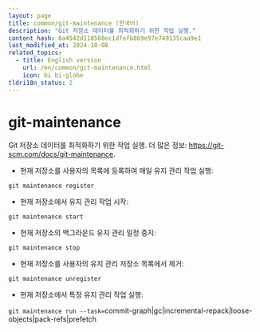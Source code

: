 ```yaml
---
layout: page
title: common/git-maintenance (한국어)
description: "Git 저장소 데이터를 최적화하기 위한 작업 실행."
content_hash: 0a4542d118568ec1dfefb869e97e749135caa9e1
last_modified_at: 2024-10-08
related_topics:
  - title: English version
    url: /en/common/git-maintenance.html
    icon: bi bi-globe
tldri18n_status: 2
---
```

# git-maintenance

Git 저장소 데이터를 최적화하기 위한 작업 실행.
더 많은 정보: <https://git-scm.com/docs/git-maintenance>.

- 현재 저장소를 사용자의 목록에 등록하여 매일 유지 관리 작업 실행:

`git maintenance register`

- 현재 저장소에서 유지 관리 작업 시작:

`git maintenance start`

- 현재 저장소의 백그라운드 유지 관리 일정 중지:

`git maintenance stop`

- 현재 저장소를 사용자의 유지 관리 저장소 목록에서 제거:

`git maintenance unregister`

- 현재 저장소에서 특정 유지 관리 작업 실행:

`git maintenance run --task=`<span class="tldr-var badge badge-pill bg-dark-lm bg-white-dm text-white-lm text-dark-dm font-weight-bold">commit-graph|gc|incremental-repack|loose-objects|pack-refs|prefetch</span>
